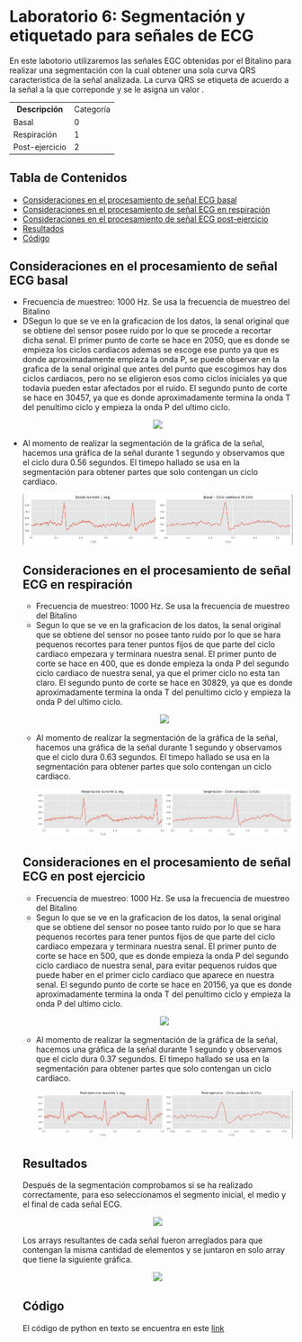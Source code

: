 <h1>Laboratorio 6: Segmentación y etiquetado para señales de ECG</h1>
<p>En este labotorio utilizaremos las señales EGC obtenidas por el Bitalino para realizar una segmentación con la cual obtener una sola curva QRS caracteristica de la señal analizada. La curva QRS se etiqueta de acuerdo a la señal a la que correponde y se le asigna un valor .</p>
<table>
  <tr>
    <th>Descripción</th>
    <td>Categoría</td> </tr>
    <tr><td>Basal</td>
    <td>0</td></tr>
    <tr><td>Respiración</td>
    <td>1</td></tr>
    <tr><td>Post-ejercicio</td>
    <td>2</td></tr>
  
<table>
  
<h2>Tabla de Contenidos</h2>
<ul>
  <li> <a href="#Basal"> Consideraciones en el procesamiento de señal ECG basal</a> </li>
  <li> <a href="#Respiración"> Consideraciones en el procesamiento de señal ECG en respiración </a> </li>
  <li> <a href="#Ejercicio"> Consideraciones en el procesamiento de señal ECG post-ejercicio </a> </li> 
  <li> <a href="#Resultado"> Resultados </a> </li>
  <li> <a href="#codigo"> Código </a> </li> 
</ul>
<h2 id="Basal">Consideraciones en el procesamiento de señal ECG basal</h2>
  <ul>
  <li>Frecuencia de muestreo: 1000 Hz. Se usa la frecuencia de muestreo del Bitalino </li>
  <li>DSegun lo que se ve en la graficacion de los datos, la senal original que se obtiene del sensor posee ruido por lo que se procede a recortar dicha senal. El primer punto de corte se hace en 2050, que es donde se empieza los ciclos cardiacos ademas se escoge ese punto ya que es donde aproximadamente empieza la onda P, se puede observar en la grafica de la senal original que antes del punto que escogimos hay dos ciclos cardiacos, pero no se eligieron esos como ciclos iniciales ya que todavia pueden estar afectados por el ruido. El segundo punto de corte se hace en 30457, ya que es donde aproximadamente termina la onda T del penultimo ciclo y empieza la onda P del ultimo ciclo. </li>
    <p></p>
    <p align="center"><img src="../Imagenes/Segmentación ECG/Basal zoom.png">              
  <li>Al momento de realizar la segmentación de la gráfica de la señal, hacemos una gráfica de la señal durante 1 segundo y observamos que el ciclo dura 0.56 segundos. El timepo hallado se usa en la segmentación para obtener partes que solo contengan un ciclo cardiaco. </li>
      <p></p>   
      <p align="center"><img src="../Imagenes/Segmentación ECG/Comparación ciclo basal.png"> 
     <p></p>    
  <h2 id="Respiración">Consideraciones en el procesamiento de señal ECG en respiración</h2>
  <ul>
  <li>Frecuencia de muestreo: 1000 Hz. Se usa la frecuencia de muestreo del Bitalino </li>
  <li>Segun lo que se ve en la graficacion de los datos, la senal original que se obtiene del sensor no posee tanto ruido por lo que se hara pequenos recortes para tener puntos fijos de que parte del ciclo cardiaco empezara y terminara nuestra senal. El primer punto de corte se hace en 400, que es donde empieza la onda P del segundo ciclo cardiaco de nuestra senal, ya que el primer ciclo no esta tan claro. El segundo punto de corte se hace en 30829, ya que es donde aproximadamente termina la onda T del penultimo ciclo y empieza la onda P del ultimo ciclo.</li>
    <p></p>
    <p align="center"><img src="../Imagenes/Segmentación ECG/Respiracion zoom.png"></p>
    <p></p>
  <li>Al momento de realizar la segmentación de la gráfica de la señal, hacemos una gráfica de la señal durante 1 segundo y observamos que el ciclo dura 0.63 segundos. El timepo hallado se usa en la segmentación para obtener partes que solo contengan un ciclo cardiaco. </li>
      <p align="center"><img src="../Imagenes/Segmentación ECG/Comparación ciclo respiracion.png"> 
     <p></p>    
  </ul>
  <h2 id="Ejercicio">Consideraciones en el procesamiento de señal ECG en post ejercicio</h2>
  <ul>
  <li>Frecuencia de muestreo: 1000 Hz. Se usa la frecuencia de muestreo del Bitalino </li>
  <li>Segun lo que se ve en la graficacion de los datos, la senal original que se obtiene del sensor no posee tanto ruido por lo que se hara pequenos recortes para tener puntos fijos de que parte del ciclo cardiaco empezara y terminara nuestra senal. El primer punto de corte se hace en 500, que es donde empieza la onda P del segundo ciclo cardiaco de nuestra senal, para evitar pequenos ruidos que puede haber en el primer ciclo cardiaco que aparece en nuestra senal. El segundo punto de corte se hace en 20156, ya que es donde aproximadamente termina la onda T del penultimo ciclo y empieza la onda P del ultimo ciclo.</li>
    <p></p>
    <p align="center"><img src="../Imagenes/Segmentación ECG/Ejercicio zoom.png"> 
    <p></p>  
      <li>Al momento de realizar la segmentación de la gráfica de la señal, hacemos una gráfica de la señal durante 1 segundo y observamos que el ciclo dura 0.37 segundos. El timepo hallado se usa en la segmentación para obtener partes que solo contengan un ciclo cardiaco.</li>
    <p></p>    
      <p align="center"><img src="../Imagenes/Segmentación ECG/Comparación ciclo ejercicio.png"> 
        <p></p>    
  </ul>
<h2 id="Resultado">Resultados</h2>
    <p> Después de la segmentación comprobamos si se ha realizado correctamente, para eso seleccionamos el segmento inicial, el medio y el final de cada señal ECG. </p>
    <p></p>
    <p align="center"><img src="../Imagenes/Segmentación ECG/Resultados.png"> 
      <p></p>
    <p>Los arrays resultantes de cada señal fueron arreglados para que contengan la misma cantidad de elementos y se juntaron en solo array que tiene la siguiente gráfica.</p>
    <p></p>
    <p align="center"><img src="../Imagenes/Segmentación ECG/Array.png"> 
      
<h2 id="codigo">Código</h2>
    <p>El código de python en texto se encuentra en este <A HREF="https://github.com/EduardoSalazarA/IntroSenales/blob/main/Software/Laboraotrio%206_Segmentaci%C3%B3n_ECG.ipynb"> link</A> </p>
